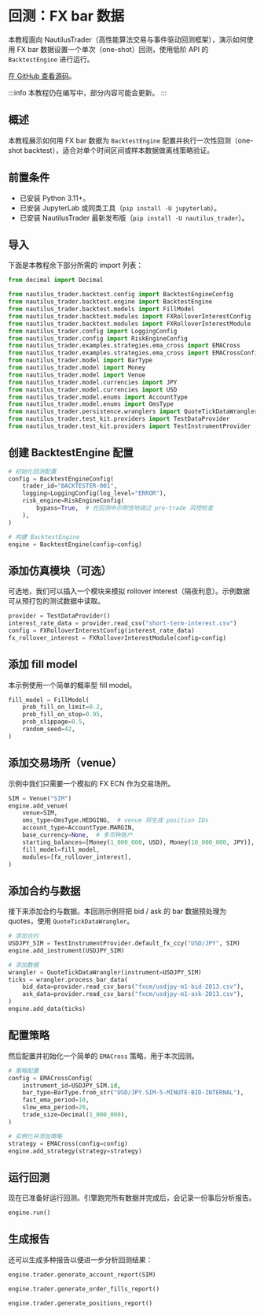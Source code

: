 # 回测：FX bar 数据

本教程面向 NautilusTrader（高性能算法交易与事件驱动回测框架），演示如何使用 FX bar 数据设置一个单次（one-shot）回测，使用低阶 API 的 `BacktestEngine` 进行运行。

[在 GitHub 查看源码](https://github.com/nautechsystems/nautilus_trader/blob/develop/docs/tutorials/backtest_fx_bars.ipynb)。

:::info
本教程仍在编写中，部分内容可能会更新。
:::

## 概述

本教程展示如何用 FX bar 数据为 `BacktestEngine` 配置并执行一次性回测（one-shot backtest），适合对单个时间区间或样本数据做离线策略验证。

## 前置条件

- 已安装 Python 3.11+。
- 已安装 JupyterLab 或同类工具（`pip install -U jupyterlab`）。
- 已安装 NautilusTrader 最新发布版（`pip install -U nautilus_trader`）。

## 导入

下面是本教程余下部分所需的 import 列表：

```python
from decimal import Decimal

from nautilus_trader.backtest.config import BacktestEngineConfig
from nautilus_trader.backtest.engine import BacktestEngine
from nautilus_trader.backtest.models import FillModel
from nautilus_trader.backtest.modules import FXRolloverInterestConfig
from nautilus_trader.backtest.modules import FXRolloverInterestModule
from nautilus_trader.config import LoggingConfig
from nautilus_trader.config import RiskEngineConfig
from nautilus_trader.examples.strategies.ema_cross import EMACross
from nautilus_trader.examples.strategies.ema_cross import EMACrossConfig
from nautilus_trader.model import BarType
from nautilus_trader.model import Money
from nautilus_trader.model import Venue
from nautilus_trader.model.currencies import JPY
from nautilus_trader.model.currencies import USD
from nautilus_trader.model.enums import AccountType
from nautilus_trader.model.enums import OmsType
from nautilus_trader.persistence.wranglers import QuoteTickDataWrangler
from nautilus_trader.test_kit.providers import TestDataProvider
from nautilus_trader.test_kit.providers import TestInstrumentProvider
```

## 创建 BacktestEngine 配置

```python
# 初始化回测配置
config = BacktestEngineConfig(
    trader_id="BACKTESTER-001",
    logging=LoggingConfig(log_level="ERROR"),
    risk_engine=RiskEngineConfig(
        bypass=True,  # 在回测中示例性地绕过 pre-trade 风控检查
    ),
)

# 构建 BacktestEngine
engine = BacktestEngine(config=config)
```

## 添加仿真模块（可选）

可选地，我们可以插入一个模块来模拟 rollover interest（隔夜利息）。示例数据可从预打包的测试数据中读取。

```python
provider = TestDataProvider()
interest_rate_data = provider.read_csv("short-term-interest.csv")
config = FXRolloverInterestConfig(interest_rate_data)
fx_rollover_interest = FXRolloverInterestModule(config=config)
```

## 添加 fill model

本示例使用一个简单的概率型 fill model。

```python
fill_model = FillModel(
    prob_fill_on_limit=0.2,
    prob_fill_on_stop=0.95,
    prob_slippage=0.5,
    random_seed=42,
)
```

## 添加交易场所（venue）

示例中我们只需要一个模拟的 FX ECN 作为交易场所。

```python
SIM = Venue("SIM")
engine.add_venue(
    venue=SIM,
    oms_type=OmsType.HEDGING,  # venue 将生成 position IDs
    account_type=AccountType.MARGIN,
    base_currency=None,  # 多币种账户
    starting_balances=[Money(1_000_000, USD), Money(10_000_000, JPY)],
    fill_model=fill_model,
    modules=[fx_rollover_interest],
)
```

## 添加合约与数据

接下来添加合约与数据。本回测示例将把 bid / ask 的 bar 数据预处理为 quotes，使用 `QuoteTickDataWrangler`。

```python
# 添加合约
USDJPY_SIM = TestInstrumentProvider.default_fx_ccy("USD/JPY", SIM)
engine.add_instrument(USDJPY_SIM)

# 添加数据
wrangler = QuoteTickDataWrangler(instrument=USDJPY_SIM)
ticks = wrangler.process_bar_data(
    bid_data=provider.read_csv_bars("fxcm/usdjpy-m1-bid-2013.csv"),
    ask_data=provider.read_csv_bars("fxcm/usdjpy-m1-ask-2013.csv"),
)
engine.add_data(ticks)
```

## 配置策略

然后配置并初始化一个简单的 `EMACross` 策略，用于本次回测。

```python
# 策略配置
config = EMACrossConfig(
    instrument_id=USDJPY_SIM.id,
    bar_type=BarType.from_str("USD/JPY.SIM-5-MINUTE-BID-INTERNAL"),
    fast_ema_period=10,
    slow_ema_period=20,
    trade_size=Decimal(1_000_000),
)

# 实例化并添加策略
strategy = EMACross(config=config)
engine.add_strategy(strategy=strategy)
```

## 运行回测

现在已准备好运行回测。引擎跑完所有数据并完成后，会记录一份事后分析报告。

```python
engine.run()
```

## 生成报告

还可以生成多种报告以便进一步分析回测结果：

```python
engine.trader.generate_account_report(SIM)
```

```python
engine.trader.generate_order_fills_report()
```

```python
engine.trader.generate_positions_report()
```
